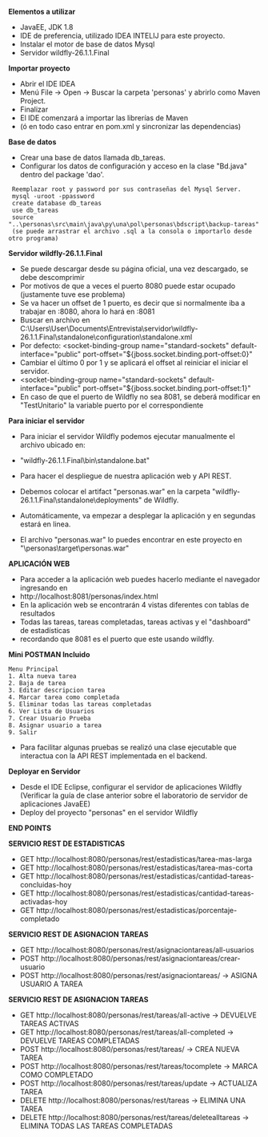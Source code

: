 **Elementos a utilizar**
* JavaEE, JDK 1.8 
* IDE de preferencia, utilizado IDEA INTELIJ para este proyecto. 
* Instalar el motor de base de datos Mysql
* Servidor wildfly-26.1.1.Final

**Importar proyecto**
 * Abrir el IDE IDEA
 * Menú File -> Open -> Buscar la carpeta 'personas' y abrirlo como Maven Project.
 * Finalizar
 * El IDE comenzará a importar las librerías de Maven 
 * (ó en todo caso entrar en pom.xml y sincronizar las dependencias)
 
**Base de datos**
 * Crear una base de datos llamada db_tareas.
 * Configurar los datos de configuración y acceso en la clase "Bd.java" dentro del package 'dao'.


``` 
 Reemplazar root y password por sus contraseñas del Mysql Server.
 mysql -uroot -ppassword
 create database db_tareas
 use db_tareas
 source "..\personas\src\main\java\py\una\pol\personas\bdscript\backup-tareas" 
 (se puede arrastrar el archivo .sql a la consola o importarlo desde otro programa)
```


**Servidor wildfly-26.1.1.Final**
* Se puede descargar desde su página oficial, una vez descargado, se debe descomprimir
* Por motivos de que a veces el puerto 8080 puede estar ocupado (justamente tuve ese problema)
* Se va hacer un offset de 1 puerto, es decir que si normalmente iba a trabajar en :8080, ahora lo hará en :8081
* Buscar en archivo en C:\Users\User\Documents\Entrevista\servidor\wildfly-26.1.1.Final\standalone\configuration\standalone.xml
* Por defecto: <socket-binding-group name="standard-sockets" default-interface="public" port-offset="${jboss.socket.binding.port-offset:0}"
* Cambiar el último 0 por 1 y se aplicará el offset al reiniciar el iniciar el servidor.
* <socket-binding-group name="standard-sockets" default-interface="public" port-offset="${jboss.socket.binding.port-offset:1}"
* En caso de que el puerto de Wildfly no sea 8081, se deberá modificar en "TestUnitario" la variable puerto por el correspondiente

**Para iniciar el servidor**
* Para iniciar el servidor Wildfly podemos ejecutar manualmente el archivo ubicado en: 
* "wildfly-26.1.1.Final\bin\standalone.bat"


* Para hacer el despliegue de nuestra aplicación web y API REST. 
* Debemos colocar el artifact "personas.war" en la carpeta "wildfly-26.1.1.Final\standalone\deployments" de Wildfly.
* Automáticamente, va empezar a desplegar la aplicación y en segundas estará en linea.
* El archivo "personas.war" lo puedes encontrar en este proyecto en "\personas\target\personas.war"


**APLICACIÓN WEB** 
* Para acceder a la aplicación web puedes hacerlo mediante el navegador ingresando en
* http://localhost:8081/personas/index.html
* En la aplicación web se encontrarán 4 vistas diferentes con tablas de resultados
* Todas las tareas, tareas completadas, tareas activas y el "dashboard" de estadísticas
* recordando que 8081 es el puerto que este usando wildfly.

**Mini POSTMAN Incluido**
```
Menu Principal
1. Alta nueva tarea
2. Baja de tarea
3. Editar descripcion tarea
4. Marcar tarea como completada
5. Eliminar todas las tareas completadas
6. Ver Lista de Usuarios
7. Crear Usuario Prueba
8. Asignar usuario a tarea
9. Salir
```

* Para facilitar algunas pruebas se realizó una clase ejecutable que interactua con la API REST implementada en el backend.

**Deployar en Servidor**
 * Desde el IDE Eclipse, configurar el servidor de aplicaciones Wildfly (Verificar la guía de clase anterior sobre el laboratorio de servidor de aplicaciones JavaEE)
 * Deploy del proyecto "personas" en el servidor Wildfly


**END POINTS**


**SERVICIO REST DE ESTADISTICAS**
 * GET http://localhost:8080/personas/rest/estadisticas/tarea-mas-larga
 * GET http://localhost:8080/personas/rest/estadisticas/tarea-mas-corta
 * GET http://localhost:8080/personas/rest/estadisticas/cantidad-tareas-concluidas-hoy
 * GET http://localhost:8080/personas/rest/estadisticas/cantidad-tareas-activadas-hoy
 * GET http://localhost:8080/personas/rest/estadisticas/porcentaje-completado

**SERVICIO REST DE ASIGNACION TAREAS**
* GET http://localhost:8080/personas/rest/asignaciontareas/all-usuarios
* POST http://localhost:8080/personas/rest/asignaciontareas/crear-usuario
* POST http://localhost:8080/personas/rest/asignaciontareas/ -> ASIGNA USUARIO A TAREA


**SERVICIO REST DE ASIGNACION TAREAS**
* GET http://localhost:8080/personas/rest/tareas/all-active -> DEVUELVE TAREAS ACTIVAS
* GET http://localhost:8080/personas/rest/tareas/all-completed -> DEVUELVE TAREAS COMPLETADAS 
* POST http://localhost:8080/personas/rest/tareas/ -> CREA NUEVA TAREA
* POST http://localhost:8080/personas/rest/tareas/tocomplete -> MARCA COMO COMPLETADO
* POST http://localhost:8080/personas/rest/tareas/update -> ACTUALIZA TAREA
* DELETE http://localhost:8080/personas/rest/tareas -> ELIMINA UNA TAREA
* DELETE http://localhost:8080/personas/rest/tareas/deletealltareas -> ELIMINA TODAS LAS TAREAS COMPLETADAS


	 